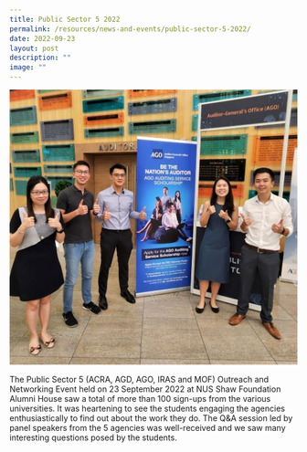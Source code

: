 ```yaml
---
title: Public Sector 5 2022
permalink: /resources/news-and-events/public-sector-5-2022/
date: 2022-09-23
layout: post
description: ""
image: ""
---
```

![](/images/News%20&%20Events%20Photos/2022/2022-PS5.jpg)

The Public Sector 5 (ACRA, AGD, AGO, IRAS and MOF) Outreach and Networking Event held on 23 September 2022 at NUS Shaw Foundation Alumni House saw a total of more than 100 sign-ups from the various universities. It was heartening to see the students engaging the agencies enthusiastically to find out about the work they do. The Q&A session led by panel speakers from the 5 agencies was well-received and we saw many interesting questions posed by the students.